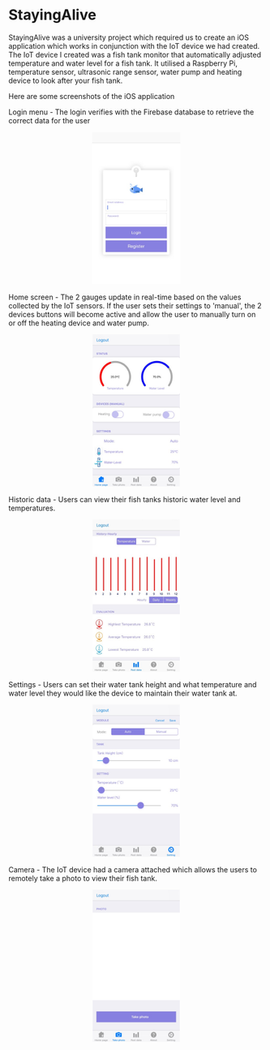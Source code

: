 # StayingAlive

StayingAlive was a university project which required us to create an iOS application which works in conjunction with the IoT device we had created.
The IoT device I created was a fish tank monitor that automatically adjusted temperature and water level for a fish tank. 
It utilised a Raspberry Pi, temperature sensor, ultrasonic range sensor, water pump and heating device to look after your fish tank.

Here are some screenshots of the iOS application

Login menu - The login verifies with the Firebase database to retrieve the correct data for the user
<p align="center">
<img src="Screenshots/Login.jpg" height="300">
</p>

Home screen - The 2 gauges update in real-time based on the values collected by the IoT sensors. If the user sets their settings to 'manual', 
the 2 devices buttons will become active and allow the user to manually turn on or off the heating device and water pump. 
<p align="center">
<img src="Screenshots/Home.jpg" height="300">
</p>

Historic data - Users can view their fish tanks historic water level and temperatures.
<p align="center">
<img src="Screenshots/Historic.jpg" height="300">
</p>

Settings - Users can set their water tank height and what temperature and water level they would like the device to maintain their water tank 
at.
<p align="center">
<img src="Screenshots/Setting.jpg" height="300">
</p>

Camera - The IoT device had a camera attached which allows the users to remotely take a photo to view their fish tank.
<p align="center">
<img src="Screenshots/Camera.jpg" height="300">
</p>
